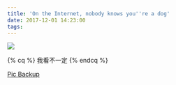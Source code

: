 ```yaml
---
title: 'On the Internet, nobody knows you''re a dog'
date: 2017-12-01 14:23:00
tags:
---
```

![](https://i0.wp.com/thainetizen.org/wp-content/uploads/2015/01/dog-on-the-internet-by-peter-steiner.jpg)

{% cq %} 我看不一定 {% endcq %}

[Pic Backup](https://ww1.sinaimg.cn/large/0060lm7Tly1fm191hpdc2j319u1ac0xx.jpg)
